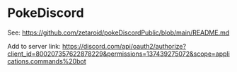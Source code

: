 # PokeDiscord

See: https://github.com/zetaroid/pokeDiscordPublic/blob/main/README.md

Add to server link: https://discord.com/api/oauth2/authorize?client_id=800207357622878229&permissions=137439275072&scope=applications.commands%20bot

